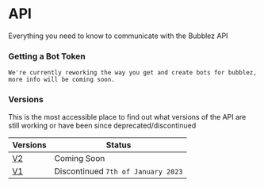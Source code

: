 # API

Everything you need to know to communicate with the Bubblez API

### Getting a Bot Token

`We're currently reworking the way you get and create bots for bubblez, more info will be coming soon.`

### Versions

This is the most accessible place to find out what versions of the API are still working or have been since deprecated/discontinued

| Versions    | Status                             |
| ----------- | ---------------------------------- |
| [V2](v2.md) | Coming Soon                        |
| [V1](v1.md) | Discontinued `7th of January 2023` |
